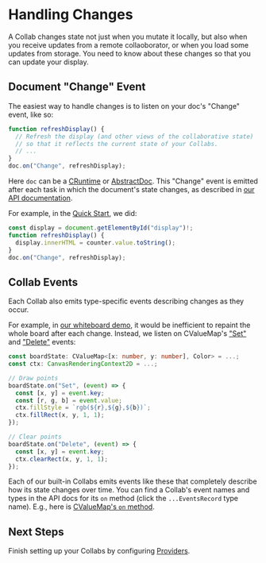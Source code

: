 # Handling Changes

A Collab changes state not just when you mutate it locally, but also when you receive updates from a remote collaoborator, or when you load some updates from storage. You need to know about these changes so that you can update your display.

## Document "Change" Event

The easiest way to handle changes is to listen on your doc's "Change" event, like so:

```ts
function refreshDisplay() {
  // Refresh the display (and other views of the collaborative state)
  // so that it reflects the current state of your Collabs.
  // ...
}
doc.on("Change", refreshDisplay);
```

Here `doc` can be a [CRuntime](../api/collabs/classes/CRuntime.html) or [AbstractDoc](../api/collabs/classes/AbstractDoc.html). This "Change" event is emitted after each task in which the document's state changes, as described in [our API documentation](../api/collabs/interfaces/RuntimeEventsRecord.html#Change).

For example, in the [Quick Start](../quick_start.html), we did:

```ts
const display = document.getElementById("display")!;
function refreshDisplay() {
  display.innerHTML = counter.value.toString();
}
doc.on("Change", refreshDisplay);
```

## Collab Events

Each Collab also emits type-specific events describing changes as they occur.

For example, in [our whiteboard demo](https://github.com/composablesys/collabs/blob/master/demos/apps/whiteboard/src/main.ts), it would be inefficient to repaint the whole board after each change. Instead, we listen on CValueMap's ["Set"](../api/collabs/interfaces/MapEventsRecord.html#Set) and ["Delete"](../api/collabs/interfaces/MapEventsRecord.html#Delete) events:

```ts
const boardState: CValueMap<[x: number, y: number], Color> = ...;
const ctx: CanvasRenderingContext2D = ...;

// Draw points
boardState.on("Set", (event) => {
  const [x, y] = event.key;
  const [r, g, b] = event.value;
  ctx.fillStyle = `rgb(${r},${g},${b})`;
  ctx.fillRect(x, y, 1, 1);
});

// Clear points
boardState.on("Delete", (event) => {
  const [x, y] = event.key;
  ctx.clearRect(x, y, 1, 1);
});
```

Each of our built-in Collabs emits events like these that completely describe how its state changes over time. You can find a Collab's event names and types in the API docs for its `on` method (click the `...EventsRecord` type name). E.g., here is [CValueMap's `on` method](../api/collabs/classes/CValueMap.html#on).

## Next Steps

Finish setting up your Collabs by configuring [Providers](./providers.html).
